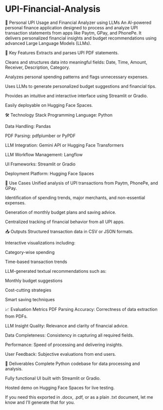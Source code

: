 # UPI-Financial-Analysis
💸 Personal UPI Usage and Financial Analyzer using LLMs
An AI-powered personal finance application designed to process and analyze UPI transaction statements from apps like Paytm, GPay, and PhonePe. It delivers personalized financial insights and budget recommendations using advanced Large Language Models (LLMs).

🚀 Key Features
Extracts and parses UPI PDF statements.

Cleans and structures data into meaningful fields: Date, Time, Amount, Receiver, Description, Category.

Analyzes personal spending patterns and flags unnecessary expenses.

Uses LLMs to generate personalized budget suggestions and financial tips.

Provides an intuitive and interactive interface using Streamlit or Gradio.

Easily deployable on Hugging Face Spaces.

🛠️ Technology Stack
Programming Language: Python

Data Handling: Pandas

PDF Parsing: pdfplumber or PyPDF

LLM Integration: Gemini API or Hugging Face Transformers

LLM Workflow Management: Langflow

UI Frameworks: Streamlit or Gradio

Deployment Platform: Hugging Face Spaces

📌 Use Cases
Unified analysis of UPI transactions from Paytm, PhonePe, and GPay.

Identification of spending trends, major merchants, and non-essential expenses.

Generation of monthly budget plans and saving advice.

Centralized tracking of financial behavior from all UPI apps.

📤 Outputs
Structured transaction data in CSV or JSON formats.

Interactive visualizations including:

Category-wise spending

Time-based transaction trends

LLM-generated textual recommendations such as:

Monthly budget suggestions

Cost-cutting strategies

Smart saving techniques

📈 Evaluation Metrics
PDF Parsing Accuracy: Correctness of data extraction from PDFs.

LLM Insight Quality: Relevance and clarity of financial advice.

Data Completeness: Consistency in capturing all required fields.

Performance: Speed of processing and delivering insights.

User Feedback: Subjective evaluations from end users.

🎯 Deliverables
Complete Python codebase for data processing and analysis.

Fully functional UI built with Streamlit or Gradio.

Hosted demo on Hugging Face Spaces for live testing.

If you need this exported in .docx, .pdf, or as a plain .txt document, let me know and I’ll generate that for you.
